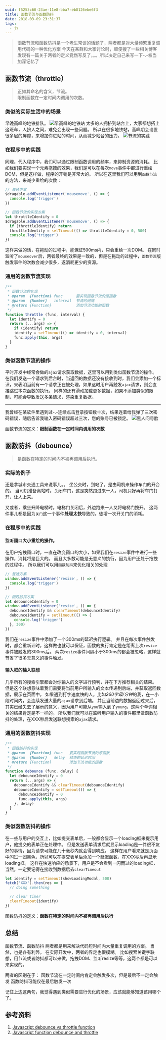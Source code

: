 ```yaml
---
uuid: f5253c60-23ae-11e8-bba7-eb8126ebe6f3
title: 函数节流与函数防抖
date: 2018-03-09 23:31:37
tags:
  - js
---
```


> 函数节流和函数防抖是一个老生常谈的话题了，两者都是对大量频繁重复调用代码的一种优化方案
> 今天在某群和大家讨论时，顺便搜了一些相关博客  
> 发现有一篇关于两者的定义竟然写反了。。。所以决定自己来写一下-.-权当加深记忆了

<!-- more -->

## 函数节流（throttle）

> 正如其命名的含义，节流。  
> 限制函数在一定时间内调用的次数。

### 类似的实际生活中的场景

早晚高峰的地铁排队。
![早高峰的地铁站](/images/function-throttle-and-function-debounce/debounce-pic1.jpg)
太多的人拥挤到站台上，大家都想搭上这班车，人挤人之间，难免会出现一些问题。
所以在很多地铁站，高峰期会设置很多层的屏障，来增加你进站的时间，从而减少站台的压力。
![节流的实践](/images/function-throttle-and-function-debounce/debounce-pic2.jpeg)

### 在程序中的实践

同理，代入程序中，我们可以通过限制函数调用的频率，来抑制资源的消耗。
比如我们要实现一个元素拖拽的效果，我们是可以在每次`move`事件中都进行重绘DOM，但是这样做，程序的开销是非常大的。
所以在这里我们可以用到`函数节流`的方法，来减少重绘的次数：
```javascript
// 普通方案
$dragable.addEventListener('mousemove', () => {
  console.log('trigger')
})

// 函数节流的实现方案
let throttleIdentify = 0
$dragable.addEventListener('mousemove', () => {
  if (throttleIdentify) return
  throttleIdentify = setTimeout(() => throttleIdentify = 0, 500)
  console.log('trigger')
})
```
这样来做的话，在拖动的过程中，能保证500ms内，只会重绘一次DOM。
在同时监听了`mouseover`后，两者最终的效果是一致的，但是在拖动的过程中，`函数节流`版触发事件的次数会减少很多，遂消耗更少的资源。

### 通用的函数节流实现

```javascript
/**
 * 函数节流的实现
 * @param  {Function} func      要实现函数节流的原函数
 * @param  {Number}   interval  节流的间隔
 * @return {Function}           添加节流功能的函数
 */
function throttle (func, interval) {
  let identify = 0
  return (...args) => {
    if (identify) return
    identify = setTimeout(() => identify = 0, interval)
    func.apply(this, args)
  }
}
```

### 类似函数节流的操作

平时开发中经常会做的`ajax`请求获取数据，这里可以用到类似函数节流的操作。
在我们发送一个请求到后台时，当返回的数据还没有接收到时，我们会添加一个标识，来表明当前有一个请求正在被处理，如果这时用户再触发`ajax`请求，则会直接跳过本次函数的执行。
同样的还有滑动加载更多数据，如果不添加类似的限制，可能会导致发送多条请求，渲染重复数据。

----
我曾经在某软件里遇到过-.-连续点击登录按钮数十次，结果连着给我弹了三次密码错误，随后告诉我输入密码错误超过三次，您的账号已被锁定。
![黑人问号脸](/images/function-throttle-and-function-debounce/debounce-pic3.jpeg)


函数节流的定义：**限制函数在一定时间内调用的次数**

## 函数防抖（debounce）

> 是函数在特定的时间内不被再调用后执行。

### 实际的例子

还是拿城市交通工具来说事儿。。
坐公交时，到站了，是由司机来操作车门的开合的。
当司机准备离站时，关闭车门，这是突然跑过来一人，司机只好再将车门打开，让人上来。

又或者，乘坐升降电梯时，电梯门关闭后，外边跑来一人又将电梯门按开。
这两件事儿都是因为`关门`这一个事件**处理太快**导致的，徒增一次开关门的消耗。

### 在程序中的实践

####  监听窗口大小重绘的操作。

在用户拖拽窗口时，一直在改变窗口的大小，如果我们在`resize`事件中进行一些操作，消耗将是巨大的。
而且大多数可能是无意义的执行，因为用户还处于拖拽的过程中。
所以我们可以用`函数防抖`来优化相关的处理
```javascript
// 普通方案
window.addEventListener('resize', () => {
  console.log('trigger')
})

// 函数防抖方案
let debounceIdentify = 0
window.addEventListener('resize', () => {
  debounceIdentify && clearTimeout(debounceIdentify)
  debounceIdentify = setTimeout(() => {
    console.log('trigger')
  }, 300)
})
```

我们在`resize`事件中添加了一个300ms的延迟执行逻辑。
并且在每次事件触发时，都会重新计时，这样做也就可以保证，函数的执行肯定是在距离上次`resize`事件被触发的300ms后。
两次`resize`事件间隔小于300ms的都会被忽略，这样就节省了很多无意义的事件触发。

#### 输入框的输入联想

几乎所有的搜索引擎都会对你输入的文字进行预判，并在下方推荐相关的结果。
但是这个联想意味着我们需要将当前用户所输入的文本传递到后端，并获取返回数据，展示在页面中。
如果遇到打字速度快的人，比如*260字母/分钟*的我，在一小段时间内，会连续发送大量的`ajax`请求到后端。
并且当前边的数据返回过来后，其实已经失去了展示的意义，因为用户可能从`you`输入到了`young`，这两个单词相关的结果肯定是不一样的。
所以我们就可以在监听用户输入的事件那里做函数防抖的处理，在XXX秒后发送联想搜索的`ajax`请求。

### 通用的函数防抖实现

```javascript
/**
 * 函数防抖的实现
 * @param  {Function} func   要实现函数节流的原函数
 * @param  {Number}   delay  结束的延迟时间
 * @return {Function}        添加节流功能的函数
 */
function debounce (func, delay) {
  let debounceIdentify = 0
  return (...args) => {
    debounceIdentify && clearTimeout(debounceIdentify)
    debounceIdentify = setTimeout(() => {
      debounceIdentify = 0
      func.apply(this, args)
    }, delay)
  }
}
```

### 类似函数防抖的操作

在一些与用户的交互上，比如提交表单后，一般都会显示一个loading框来提示用户，他提交的表单正在处理中。
但是发送表单请求后就显示loading是一件很不友好的事情，因为请求可能在几十毫秒内就会得到响应。
这样在用户看来就是页面中闪过一团黑色，所以可以在提交表单后添加一个延迟函数，在XXX秒后再显示loading框。
这样在快速响应的场景下，用户是不会看到一闪而过的loading框，当然，一定要记得在接收到数据后去`clearTimeout`

```javascript
let identify = setTimeout(showLoadingModal, 500)
fetch('XXX').then(res => {
  // doing something

  // clear timer
  clearTimeout(identify)
})
```

函数防抖的定义：**函数在特定的时间内不被再调用后执行**

## 总结

函数节流、函数防抖
两者都是用来解决代码短时间内大量重复调用的方案。
当然，也是各有利弊。
在实际开发中，两者的界定也很模糊。
比如搜索关键字联想，用节流或者防抖都可以来做，拖拽DOM、监听resize等等，这两个都是可以来实现的。

两者的区别在于：
函数节流在一定时间内肯定会触发多次，但是最后不一定会触发
函数防抖可能仅在最后触发一次

记住上边这两句，我觉得遇到类似需要进行优化的场景，应该就能够知道该用哪个了。

## 参考资料

1. [Javascript debounce vs throttle function](https://ict.ken.be/javascript-debounce-vs-throttle-function)
2. [Javascript function debounce and throttle](https://gist.github.com/7885923)
